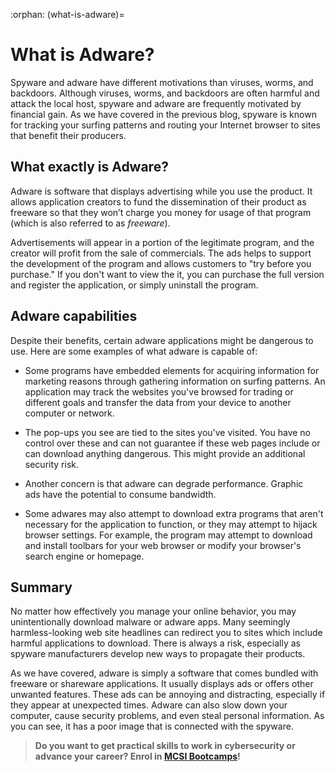:orphan:
(what-is-adware)=

# What is Adware?

Spyware and adware have different motivations than viruses, worms, and backdoors. Although viruses, worms, and backdoors are often harmful and attack the local host, spyware and adware are frequently motivated by financial gain. As we have covered in the previous blog, spyware is known for tracking your surfing patterns and routing your Internet browser to sites that benefit their producers.

## What exactly is Adware?

Adware is software that displays advertising while you use the product. It allows application creators to fund the dissemination of their product as freeware so that they won’t charge you money for usage of that program (which is also referred to as _freeware_).

Advertisements will appear in a portion of the legitimate program, and the creator will profit from the sale of commercials. The ads helps to support the development of the program and allows customers to "try before you purchase." If you don't want to view the it, you can purchase the full version and register the application, or simply uninstall the program.

## Adware capabilities

Despite their benefits, certain adware applications might be dangerous to use. Here are some examples of what adware is capable of:

- Some programs have embedded elements for acquiring information for marketing reasons through gathering information on surfing patterns. An application may track the websites you've browsed for trading or different goals and transfer the data from your device to another computer or network.

- The pop-ups you see are tied to the sites you've visited. You have no control over these and can not guarantee if these web pages include or can download anything dangerous. This might provide an additional security risk.

- Another concern is that adware can degrade performance. Graphic ads have the potential to consume bandwidth.

- Some adwares may also attempt to download extra programs that aren't necessary for the application to function, or they may attempt to hijack browser settings. For example, the program may attempt to download and install toolbars for your web browser or modify your browser's search engine or homepage.

## Summary

No matter how effectively you manage your online behavior, you may unintentionally download malware or adware apps. Many seemingly harmless-looking web site headlines can redirect you to sites which include harmful applications to download. There is always a risk, especially as spyware manufacturers develop new ways to propagate their products.

As we have covered, adware is simply a software that comes bundled with freeware or shareware applications. It usually displays ads or offers other unwanted features. These ads can be annoying and distracting, especially if they appear at unexpected times. Adware can also slow down your computer, cause security problems, and even steal personal information. As you can see, it has a poor image that is connected with the spyware.

> **Do you want to get practical skills to work in cybersecurity or advance your career? Enrol in [MCSI Bootcamps](https://www.mosse-institute.com/bootcamps.html)!**
